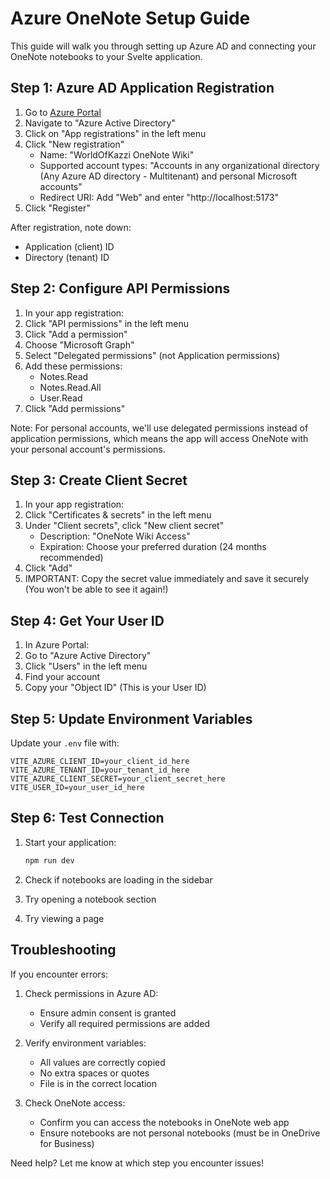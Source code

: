 # Azure OneNote Setup Guide
This guide will walk you through setting up Azure AD and connecting your OneNote notebooks to your Svelte application.

## Step 1: Azure AD Application Registration

1. Go to [Azure Portal](https://portal.azure.com)
2. Navigate to "Azure Active Directory"
3. Click on "App registrations" in the left menu
4. Click "New registration"
   - Name: "WorldOfKazzi OneNote Wiki"
   - Supported account types: "Accounts in any organizational directory (Any Azure AD directory - Multitenant) and personal Microsoft accounts"
   - Redirect URI: Add "Web" and enter "http://localhost:5173"
5. Click "Register"

After registration, note down:
- Application (client) ID
- Directory (tenant) ID

## Step 2: Configure API Permissions

1. In your app registration:
2. Click "API permissions" in the left menu
3. Click "Add a permission"
4. Choose "Microsoft Graph"
5. Select "Delegated permissions" (not Application permissions)
6. Add these permissions:
   - Notes.Read
   - Notes.Read.All
   - User.Read
7. Click "Add permissions"

Note: For personal accounts, we'll use delegated permissions instead of application permissions, which means the app will access OneNote with your personal account's permissions.

## Step 3: Create Client Secret

1. In your app registration:
2. Click "Certificates & secrets" in the left menu
3. Under "Client secrets", click "New client secret"
   - Description: "OneNote Wiki Access"
   - Expiration: Choose your preferred duration (24 months recommended)
4. Click "Add"
5. IMPORTANT: Copy the secret value immediately and save it securely
   (You won't be able to see it again!)

## Step 4: Get Your User ID

1. In Azure Portal:
2. Go to "Azure Active Directory"
3. Click "Users" in the left menu
4. Find your account
5. Copy your "Object ID" (This is your User ID)

## Step 5: Update Environment Variables

Update your `.env` file with:

```
VITE_AZURE_CLIENT_ID=your_client_id_here
VITE_AZURE_TENANT_ID=your_tenant_id_here
VITE_AZURE_CLIENT_SECRET=your_client_secret_here
VITE_USER_ID=your_user_id_here
```

## Step 6: Test Connection

1. Start your application:
   ```bash
   npm run dev
   ```

2. Check if notebooks are loading in the sidebar
3. Try opening a notebook section
4. Try viewing a page

## Troubleshooting

If you encounter errors:

1. Check permissions in Azure AD:
   - Ensure admin consent is granted
   - Verify all required permissions are added

2. Verify environment variables:
   - All values are correctly copied
   - No extra spaces or quotes
   - File is in the correct location

3. Check OneNote access:
   - Confirm you can access the notebooks in OneNote web app
   - Ensure notebooks are not personal notebooks (must be in OneDrive for Business)

Need help? Let me know at which step you encounter issues!
